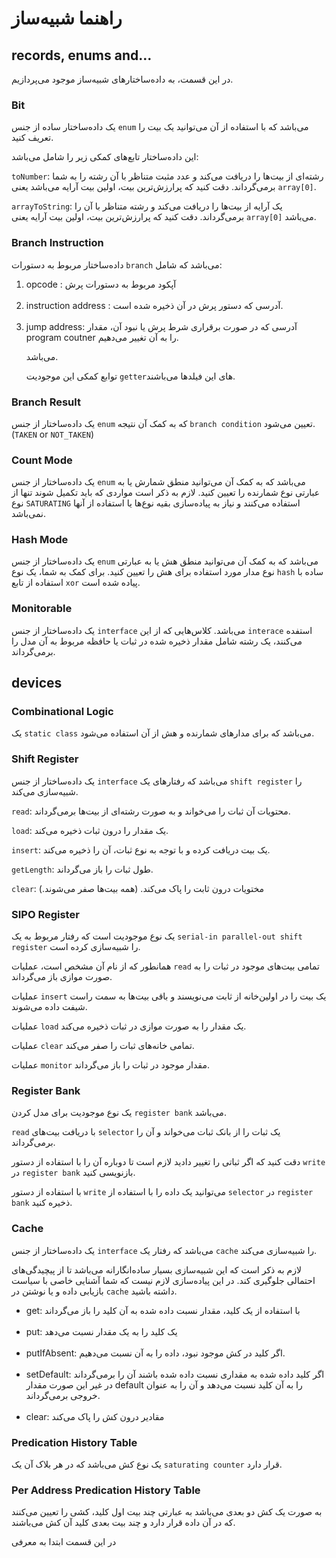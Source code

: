 # راهنما شبیه‌ساز

## records, enums and...

در این قسمت، به داده‌ساختار‌های شبیه‌ساز موجود می‌پردازیم.

### Bit

یک داده‌ساختار ساده از جنس `enum`  می‌باشد که با استفاده از آن می‌توانید یک بیت را تعریف کنید.

این داده‌ساختار تابع‌های کمکی زیر را شامل می‌باشد:

`toNumber`: رشته‌ای از بیت‌ها را دریافت می‌کند و عدد مثبت متناظر با آن رشته را به شما برمی‌گرداند. دقت کنید که
پرارزش‌ترین بیت، اولین بیت آرایه می‌باشد یعنی `array[0]`.

`arrayToString`: یک آرایه از بیت‌ها را دریافت می‌کند و رشته متناظر با آن را برمی‌گرداند.
دقت کنید که پرارزش‌ترین بیت، اولین بیت آرایه یعنی `array[0]` می‌باشد.

### Branch Instruction

داده‌ساختار مربوط به دستورات `branch` می‌باشد که شامل:

<ol>
<li>
opcode : آپکود مربوط به دستورات پرش
</li>
<br>
<li>
instruction address : آدرسی که دستور پرش در آن ذخیره شده است.
</li>
<br>
<li>
jump address: آدرسی که در صورت برقراری شرط پرش یا نبود آن، مقدار program coutner را به آن تغییر می‌دهیم.
</li>

می‌باشد.

توابع کمکی این موجودیت `getter`های این فیلد‌ها می‌باشند.
</ol>

### Branch Result

یک داده‌ساختار از جنس `enum` که به کمک آن نتیجه `branch condition` تعیین می‌شود.
(`TAKEN` or `NOT_TAKEN`)

### Count Mode

یک داده‌ساختار از جنس `enum` می‌باشد که به کمک آن می‌توانید منطق شمارش یا به عبارتی نوع شمارنده را تعیین کنید.
لازم به ذکر است مواردی که باید تکمیل شوند تنها از نوع `SATURATING` استفاده می‌کنند و نیاز به پیاده‌سازی بقیه نوع‌ها یا استفاده‌ از آنها نمی‌باشد.


### Hash Mode

یک داده‌ساختار از جنس  `enum` می‌باشد که به کمک آن می‌توانید منطق هش یا به عبارتی نوع مدار مورد استفاده برای هش را تعیین کنید.
برای کمک به شما، یک نوع `hash` ساده با استفاده از تابع `xor` پیاده‌ شده است.


### Monitorable

یک داده‌ساختار از جنس `interface` می‌باشد. کلاس‌هایی که از این `interace` استفده می‌کنند، یک رشته شامل مقدار ذخیره شده در ثبات یا حافظه مربوط به آن مدل را برمی‌گرداند.

## devices

### Combinational Logic

یک `static class` می‌باشد که برای مدار‌های شمارنده و هش از آن استفاده می‌شود.

### Shift Register

یک داده‌ساختار از جنس `interface` می‌باشد که رفتار‌های یک `shift register` را شبیه‌سازی می‌کند.

`read`: محتویات آن ثبات را می‌خواند و به صورت رشته‌ای از بیت‌ها برمی‌گرداند.

`load`: یک مقدار را درون ثبات ذخیره می‌کند.

`insert`: یک بیت‌ دریافت کرده و با توجه به نوع ثبات، آن را ذخیره می‌کند.

`getLength`: طول ثبات را باز‌ می‌گرداند.

`clear`: مختویات درون ثابت را پاک می‌کند. 
(همه بیت‌ها صفر می‌شوند.)

### SIPO Register
یک نوع موجودیت است که رفتار مربوط به یک `serial-in parallel-out shift register` را شبیه‌سازی کرده است.

همانطور که از نام آن مشخص است، عملیات `read` تمامی‌ بیت‌های موجود در ثبات را به صورت موازی باز می‌گرداند. 

عملیات `insert` یک بیت را در اولین‌خانه از ثابت می‌نویسند و باقی بیت‌ها به سمت راست شیفت داده می‌شوند.

عملیات `load` یک مقدار را به صورت موازی در ثبات ذخیره می‌کند.

عملیات `clear` تمامی خانه‌های ثبات را صفر می‌کند.

عملیات `monitor` مقدار موجود در ثبات را باز می‌گرداند.

### Register Bank

یک نوع موجودیت برای مدل کردن `register bank` می‌باشد. 

`read` با دریافت بیت‌های `selector` یک ثبات را از بانک ثبات می‌خواند و آن را برمی‌گرداند.

دقت کنید که اگر ثباتی را تغییر دادید لازم است تا دوباره آن را با استفاده از دستور `write` در `register bank` بازنویسی کنید.

با استفاده از دستور `write` می‌توانید یک داده را با استفاده از `selector` در `register bank` ذخیره کنید.

### Cache 

یک داده‌ساختار از جنس `interface` می‌باشد که رفتار یک `cache` را شبیه‌سازی می‌کند.

لازم به ذکر است که این شبیه‌سازی بسیار ساده‌انگارانه می‌باشد تا از پیچیدگی‌های احتمالی جلوگیری کند.
در این پیاده‌سازی لازم نیست که شما آشنایی خاصی با سیاست بازیابی داده و یا نوشتن در `cache` داشته باشید.

<ul>

<li>get: با استفاده از یک کلید، مقدار نسبت داده شده به آن کلید را باز می‌گرداند</li>
<br>
<li>put: یک کلید را به یک مقدار نسبت می‌دهد</li>
<br>
<li>putIfAbsent: اگر کلید در کش موجود نبود، داده را به آن نسبت می‌دهیم.</li>
<br>
<li>setDefault: اگر کلید داده شده به مقداری نسبت داده شده باشند آن را برمی‌گرداند در غیر این صورت مقدار default را به آن کلید نسبت می‌دهد و آن را به عنوان خروجی برمی‌گرداند.

</li>

<br>
<li>
clear: مقادیر درون کش را پاک می‌کند
</li>
</ul>

### Predication History Table

یک نوع کش می‌باشد که در هر بلاک آن یک `saturating counter` قرار دارد. 

### Per Address Predication History Table

به صورت یک کش دو بعدی می‌باشد به عبارتی چند بیت اول کلید، کشی را تعیین می‌کنند که در آن داده قرار دارد و چند بیت بعدی کلید آن کش می‌باشند.



در این قسمت ابتدا به معرفی 